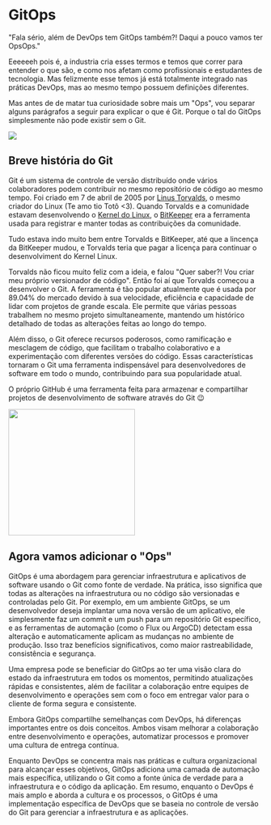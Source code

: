 # GitOps 

"Fala sério, além de DevOps tem GitOps também?! Daqui a pouco vamos ter OpsOps."

Eeeeeeh pois é, a industria cria esses termos e temos que correr para entender o que são, e como nos afetam como profissionais e estudantes de tecnologia. Mas felizmente esse temos já está totalmente integrado nas práticas DevOps, mas ao mesmo tempo possuem definições diferentes.

Mas antes de de matar tua curiosidade sobre mais um "Ops", vou separar alguns parágrafos a seguir para explicar o que é Git. Porque o tal do GitOps simplesmente não pode existir sem o Git.

![](https://media.giphy.com/media/v1.Y2lkPTc5MGI3NjExaGZoNzJxdTFkanEwOHJ2OTNrdzdwbnRxbm9ndGZrejgwYWs5Z29vZiZlcD12MV9pbnRlcm5hbF9naWZfYnlfaWQmY3Q9Zw/75ZaxapnyMp2w/giphy.gif)

## Breve história do Git
Git é um sistema de controle de versão distribuído onde vários colaboradores podem contribuir no mesmo repositório de código ao mesmo tempo. Foi criado em 7 de abril de 2005 por [Linus Torvalds](https://twitter.com/Linus__Torvalds), o mesmo criador do Linux (Te amo tio Totô <3). Quando Torvalds e a comunidade estavam desenvolvendo o [Kernel do Linux](https://github.com/torvalds/linux), o [BitKeeper](http://www.bitkeeper.org/) era a ferramenta usada para registrar e manter todas as contribuições da comunidade. 

Tudo estava indo muito bem entre Torvalds e BitKeeper, até que a lincença da BitKeeper mudou, e Torvalds teria que pagar a licença para continuar o desenvolviment do Kernel Linux.

Torvalds não ficou muito feliz com a ideia, e falou "Quer saber?! Vou criar meu próprio versionador de código". Então foi aí que Torvalds começou a desenvolver o Git. A ferramenta é tão popular atualmente que é usada por 89.04% do mercado devido à sua velocidade, eficiência e capacidade de lidar com projetos de grande escala. Ele permite que várias pessoas trabalhem no mesmo projeto simultaneamente, mantendo um histórico detalhado de todas as alterações feitas ao longo do tempo. 

Além disso, o Git oferece recursos poderosos, como ramificação e mesclagem de código, que facilitam o trabalho colaborativo e a experimentação com diferentes versões do código. Essas características tornaram o Git uma ferramenta indispensável para desenvolvedores de software em todo o mundo, contribuindo para sua popularidade atual.

O próprio GitHub é uma ferramenta feita para armazenar e compartilhar projetos de desenvolvimento de software através do Git 😉

<img src="https://media.giphy.com/media/v1.Y2lkPTc5MGI3NjExbnpoOGpvcXJ2bzYxZWh3d3RveWY3MnY4YnpxcjllbGptZGg5amk1YSZlcD12MV9pbnRlcm5hbF9naWZfYnlfaWQmY3Q9cw/KzJkzjggfGN5Py6nkT/giphy.gif" width="250" height="250" />

## Agora vamos adicionar o "Ops"
GitOps é uma abordagem para gerenciar infraestrutura e aplicativos de software usando o Git como fonte de verdade. Na prática, isso significa que todas as alterações na infraestrutura ou no código são versionadas e controladas pelo Git. Por exemplo, em um ambiente GitOps, se um desenvolvedor deseja implantar uma nova versão de um aplicativo, ele simplesmente faz um commit e um push para um repositório Git específico, e as ferramentas de automação (como o Flux ou ArgoCD) detectam essa alteração e automaticamente aplicam as mudanças no ambiente de produção. Isso traz benefícios significativos, como maior rastreabilidade, consistência e segurança. 

Uma empresa pode se beneficiar do GitOps ao ter uma visão clara do estado da infraestrutura em todos os momentos, permitindo atualizações rápidas e consistentes, além de facilitar a colaboração entre equipes de desenvolvimento e operações sem com o foco em entregar valor para o cliente de forma segura e consistente.

Embora GitOps compartilhe semelhanças com DevOps, há diferenças importantes entre os dois conceitos. Ambos visam melhorar a colaboração entre desenvolvimento e operações, automatizar processos e promover uma cultura de entrega contínua. 

Enquanto DevOps se concentra mais nas práticas e cultura organizacional para alcançar esses objetivos, GitOps adiciona uma camada de automação mais específica, utilizando o Git como a fonte única de verdade para a infraestrutura e o código da aplicação. Em resumo, enquanto o DevOps é mais amplo e aborda a cultura e os processos, o GitOps é uma implementação específica de DevOps que se baseia no controle de versão do Git para gerenciar a infraestrutura e as aplicações.
